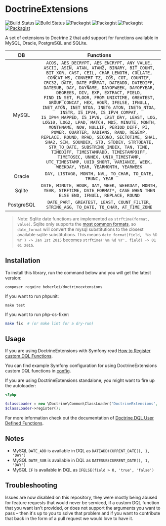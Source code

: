 DoctrineExtensions
==================

[![Build Status](https://img.shields.io/badge/branch-master-blue.svg)](https://github.com/beberlei/DoctrineExtensions/tree/master)
[![Build Status](https://travis-ci.org/beberlei/DoctrineExtensions.svg?branch=master)](https://travis-ci.org/beberlei/DoctrineExtensions)
[![Packagist](https://img.shields.io/packagist/v/beberlei/DoctrineExtensions.svg?label=stable)](https://packagist.org/packages/beberlei/DoctrineExtensions)
[![Packagist](https://img.shields.io/packagist/dd/beberlei/DoctrineExtensions.svg?label=⬇)](https://packagist.org/packages/beberlei/DoctrineExtensions)
[![Packagist](https://img.shields.io/packagist/dm/beberlei/DoctrineExtensions.svg?label=⬇)](https://packagist.org/packages/beberlei/DoctrineExtensions)
[![Packagist](https://img.shields.io/packagist/dt/beberlei/DoctrineExtensions.svg?label=⬇)](https://packagist.org/packages/beberlei/DoctrineExtensions)

A set of extensions to Doctrine 2 that add support for functions available in
MySQL, Oracle, PostgreSQL and SQLite.

| DB | Functions |
|:--:|:---------:|
| MySQL | `ACOS, AES_DECRYPT, AES_ENCRYPT, ANY_VALUE, ASCII, ASIN, ATAN, ATAN2, BINARY, BIT_COUNT, BIT_XOR, CAST, CEIL, CHAR_LENGTH, COLLATE, CONCAT_WS, CONVERT_TZ, COS, COT, COUNTIF, CRC32, DATE, DATE_FORMAT, DATEADD, DATEDIFF, DATESUB, DAY, DAYNAME, DAYOFWEEK, DAYOFYEAR, DEGREES, DIV, EXP, EXTRACT, FIELD, FIND_IN_SET, FLOOR, FROM_UNIXTIME, GREATEST, GROUP_CONCAT, HEX, HOUR, IFELSE, IFNULL, INET_ATON, INET_NTOA, INET6_ATON, INET6_NTOA, INSTR, IS_IPV4, IS_IPV4_COMPAT, IS_IPV4_MAPPED, IS_IPV6, LAST_DAY, LEAST, LOG, LOG10, LOG2, LPAD, MATCH, MD5, MINUTE, MONTH, MONTHNAME, NOW, NULLIF, PERIOD_DIFF, PI, POWER, QUARTER, RADIANS, RAND, REGEXP, REPLACE, ROUND, RPAD, SECOND, SECTOTIME, SHA1, SHA2, SIN, SOUNDEX, STD, STDDEV, STRTODATE, STR_TO_DATE, SUBSTRING_INDEX, TAN, TIME, TIMEDIFF, TIMESTAMPADD, TIMESTAMPDIFF, TIMETOSEC, UNHEX, UNIX_TIMESTAMP, UTC_TIMESTAMP, UUID_SHORT, VARIANCE, WEEK, WEEKDAY, YEAR, YEARMONTH, YEARWEEK` |
| Oracle | `DAY, LISTAGG, MONTH, NVL, TO_CHAR, TO_DATE, TRUNC, YEAR` |
| Sqlite | `DATE, MINUTE, HOUR, DAY, WEEK, WEEKDAY, MONTH, YEAR, STRFTIME, DATE_FORMAT*, CASE WHEN THEN ELSE END, IFNULL, REPLACE, ROUND` |
| PostgreSQL | `DATE_PART, GREATEST, LEAST, COUNT_FILTER, STRING_AGG, TO_DATE, TO_CHAR, AT_TIME_ZONE` |

> Note: Sqlite date functions are implemented as `strftime(format, value)`.
  Sqlite only supports the [most common formats](https://www.sqlite.org/lang_datefunc.html),
  so `date_format` will convert the mysql substitutions to the closest available sqlite substitutions.
  This means `date_format(field, '%b %D %Y') -> Jan 1st 2015` becomes `strftime('%m %d %Y', field) -> 01 01 2015`.

Installation
------------

To install this library, run the command below and you will get the latest
version:

```
composer require beberlei/doctrineextensions
```

If you want to run phpunit:

```
make test
```

If you want to run php-cs-fixer:

```sh
make fix  # (or make lint for a dry-run)
```

Usage
-----

If you are using DoctrineExtensions with Symfony read [How to Register custom DQL Functions](https://symfony.com/doc/current/doctrine/custom_dql_functions.html).

You can find example Symfony configuration for using DoctrineExtensions custom DQL functions in [config](config).

If you are using DoctrineExtensions standalone, you might want to fire up the autoloader:

```php
<?php

$classLoader = new \Doctrine\Common\ClassLoader('DoctrineExtensions', '/path/to/extensions');
$classLoader->register();
```
For more information check out the documentation of [Doctrine DQL User Defined Functions](https://www.doctrine-project.org/projects/doctrine-orm/en/latest/cookbook/dql-user-defined-functions.html).

Notes
-----

- MySQL `DATE_ADD` is available in DQL as `DATEADD(CURRENT_DATE(), 1, 'DAY')`
- MySQL `DATE_SUB` is available in DQL as `DATESUB(CURRENT_DATE(), 1, 'DAY')`
- MySQL `IF` is available in DQL as `IFELSE(field > 0, 'true', 'false')`

Troubleshooting
---------------

Issues are now disabled on this repository, they were mostly being abused for feature requests that would never be serviced, if a custom DQL function that you want isn't provided, or does not support the arguments you want to pass – then it's up to you to solve that problem and if you want to contribute that back in the form of a pull request we would love to have it.
